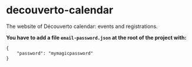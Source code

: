 # decouverto-calendar
The website of Découverto calendar: events and registrations.


**You have to add a file `email-password.json` at the root of the project with:**
```
{
    "password": "mymagicpassword"
}
```